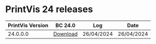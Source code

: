 # PrintVis 24 releases
|PrintVis Version|BC 24.0 |Log|Date|
|---|---| ---|---|
|24.0.0.0|[Download](https://printvis.blob.core.windows.net/releases/pv365bc-24/24.0/0/24.0%20RuntimePackages.zip)|26/04/2024|26/04/2024

